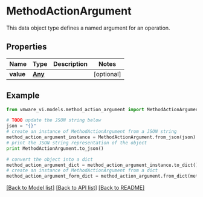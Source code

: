 # MethodActionArgument

This data object type defines a named argument for an operation. 

## Properties
Name | Type | Description | Notes
------------ | ------------- | ------------- | -------------
**value** | [**Any**](Any.md) |  | [optional] 

## Example

```python
from vmware_vi.models.method_action_argument import MethodActionArgument

# TODO update the JSON string below
json = "{}"
# create an instance of MethodActionArgument from a JSON string
method_action_argument_instance = MethodActionArgument.from_json(json)
# print the JSON string representation of the object
print MethodActionArgument.to_json()

# convert the object into a dict
method_action_argument_dict = method_action_argument_instance.to_dict()
# create an instance of MethodActionArgument from a dict
method_action_argument_form_dict = method_action_argument.from_dict(method_action_argument_dict)
```
[[Back to Model list]](../README.md#documentation-for-models) [[Back to API list]](../README.md#documentation-for-api-endpoints) [[Back to README]](../README.md)


